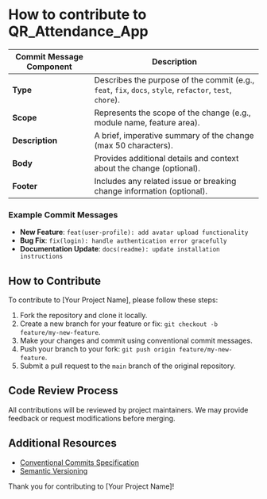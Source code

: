 # How to contribute to QR_Attendance_App

| Commit Message Component | Description                                                                                   |
|-------------------------|-----------------------------------------------------------------------------------------------|
| **Type**                | Describes the purpose of the commit (e.g., `feat`, `fix`, `docs`, `style`, `refactor`, `test`, `chore`). |
| **Scope**               | Represents the scope of the change (e.g., module name, feature area).                          |
| **Description**         | A brief, imperative summary of the change (max 50 characters).                                  |
| **Body**                | Provides additional details and context about the change (optional).                            |
| **Footer**              | Includes any related issue or breaking change information (optional).                           |

### Example Commit Messages

- **New Feature**: `feat(user-profile): add avatar upload functionality`
- **Bug Fix**: `fix(login): handle authentication error gracefully`
- **Documentation Update**: `docs(readme): update installation instructions`

## How to Contribute

To contribute to [Your Project Name], please follow these steps:

1. Fork the repository and clone it locally.
2. Create a new branch for your feature or fix: `git checkout -b feature/my-new-feature`.
3. Make your changes and commit using conventional commit messages.
4. Push your branch to your fork: `git push origin feature/my-new-feature`.
5. Submit a pull request to the `main` branch of the original repository.

## Code Review Process

All contributions will be reviewed by project maintainers. We may provide feedback or request modifications before merging.

## Additional Resources

- [Conventional Commits Specification](https://www.conventionalcommits.org/)
- [Semantic Versioning](https://semver.org/)

Thank you for contributing to [Your Project Name]!
